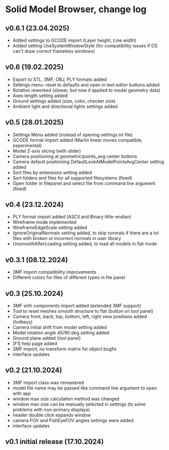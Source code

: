 # Solid Model Browser, change log

## v0.6.1 (23.04.2025)

- Added settings to GCODE import (Layer height, Line width)
- Added setting UseSystemWindowStyle (for compatibility issues if OS can't draw correct frameless windows)

## v0.6 (19.02.2025)

- Export to STL, 3MF, OBJ, PLY formats added
- Settings menu: reset to defaults and open in text editor buttons added
- Rotation reworked (slower, but now it applied to model geometry data)
- Axes length setting added
- Ground settings added (size, color, checker size)
- Ambient light and directional lights settings added

## v0.5 (28.01.2025)

- Settings Menu added (instead of opening settings.ini file)
- GCODE format import added (Marlin linear moves compatible, experimental)
- Model Z-axis slicing (with slider)
- Camera positioning at geometric/points_avg center buttons
- Camera default positioning DefaultLookAtModelPointsAvgCenter setting added
- Sort files by extensions setting added
- Sort folders and files for all supported filesystems (fixed)
- Open folder in filepanel and select file from command line argument (fixed)

## v0.4 (23.12.2024)

- PLY format import added (ASCII and Binary little-endian)
- Wireframe mode implemented
- WireframeEdgeScale setting added
- IgnoreOriginalNormals setting added, to skip normals if there are a lot files with broken or incorrect normals in user library
- UnsmoothAfterLoading setting added, to load all models in flat mode

## v0.3.1 (08.12.2024)

- 3MF import compatibility improvements
- Different colors for files of different types in file panel 

## v0.3 (25.10.2024)

- 3MF with components import added (extended 3MF support)
- Tool to reset meshes smooth structure to flat (button on tool panel)
- Camera front, back, top, bottom, left, right view positions added (hotkeys)
- Camera initial shift from model setting added
- Model rotation angle 45/90 deg setting added
- Ground plane added (tool panel)
- [F1] help page added
- 3MF import, no transform matrix for object bugfix
- interface updates

## v0.2 (21.10.2024)

- 3MF import class was remastered
- model file name may be passed like command line argument to open with app
- window max size calculation method was changed
- window max size can be manually selected in settings (to solve problems with non-primary displays)
- header double click expands window
- camera FOV and FishEyeFOV angles settings were added
- interface updates

## v0.1 initial release (17.10.2024)
